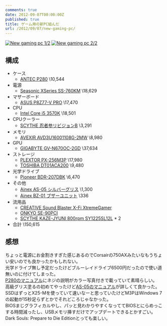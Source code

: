 ```yaml
---
comments: true
date: 2012-09-07T00:00:00Z
published: true
title: ゲーム用の新PC組んだ
url: /2012/09/07/new-gaming-pc/
---
```


[![New gaming pc 1/2](http://farm9.staticflickr.com/8037/7949568956_1d55933fa2_n.jpg)](http://flic.kr/p/d7tBTJ "New gaming pc 1/2 by Ebith, on Flickr")
[![New gaming pc 2/2](http://farm9.staticflickr.com/8035/7949602654_782f691be0_n.jpg)](http://flic.kr/p/d7tMUJ "New gaming pc 2/2 by Ebith, on Flickr")

## 構成
* ケース
    * [ANTEC P280](http://www.links.co.jp/items/antec-case/p280.html "P280 製品情報 コンピュータ関連製品の代理店事業 ｌ 株式会社リンクスインターナショナル") \10,544
* 電源
    * [Seasonic XSeries SS-760KM](http://www.owltech.co.jp/products/power/Seasonic/SS-X2/SS850_760_660_560KM.html "Seasonic電源 X-Series SS-850KM SS-760KM SS-660KM SS-560KM") \18,629
* マザーボード
    * [ASUS P8Z77-V PRO](http://www.asus.co.jp/Motherboards/Intel_Socket_1155/P8Z77V_PRO/ "ASUS - マザーボード- ASUS P8Z77-V PRO") \17,470
* CPU
    * [Intel Core i5 3570K](http://ark.intel.com/ja/products/65520 "ARK | Intel® Core™ i5-3570K Processor (6M Cache, up to 3.80 GHz)") \18,501
* CPUクーラー
    * [SCYTHE 忍者参リビジョンB](http://www.scythe.co.jp/cooler/ninja3-revb.html "株式会社サイズ ｜ 商品詳細 ｜忍者参リビジョンB") \3,291
* メモリ
    * [AVEXIR AVD3U16001108G-2MW](http://www.avexir.com/product/platinumspec.htm "AVEXIR") \8,980
* GPU
    * [GIGABYTE GV-N670OC-2GD](http://www.gigabyte.jp/products/product-page.aspx?pid=4211#ov "GIGABYTE - グラフィックスカード - NVIDIA - PCI Express Solution - GeForce 600 Series - GV-N670OC-2GD") \37,634
* ストレージ
    * [PLEXTOR PX-256M3P](http://www.links.co.jp/item/px-256m3p/ "PX-256M3P | コンピュータ関連製品の代理店事業 ｌ 株式会社リンクスインターナショナル") \17,980
    * [TOSHIBA DT01ACA200](http://www.semicon.toshiba.co.jp/product/storage/selection/built-in/client_hdd35/DT01ACAxxx.html "クライアントHDD(3.5型)｜クライアントHDD(3.5型)｜東芝 セミコンダクター＆ストレージ社") \9,480
* 光学ドライブ
    * [Pioneer BDR-207DBK](http://www.pioneerelectronics.com/PUSA/Computer/Computer+Drives/BDR-207DBK "BDR-207DBK - 12x Internal BD/DVD/CD Burner. SATA Interface. | Pioneer Electronics USA") \6,470
* その他
    * [Ainex AS-05 シルバーグリス](http://www.ainex.jp/products/as-05.htm "Ainex | AS-05") \1,300
    * [Ainex BZ-01 ブザーユニット](http://www.ainex.jp/products/bz-01.htm "Ainex | BZ-01") \336
* 流用品
    * [CREATIVE Sound Blaster X-Fi XtremeGamer](http://jp.creative.com/products/product.asp?category=209&subcategory=669&product=15853 "Sound Blaster X-Fi XtremeGamer")
    * [ONKYO SE-90PCI](http://www.jp.onkyo.com/pcaudio/pcidigitalaudioboard/se90pci/index.htm "ONKYO PCオーディオ製品情報：SE-90PCI - PCIe/PCIデジタルオーディオボード | オンキヨー株式会社")
    * [SCYTHE KAZE-JYUNI 800rpm SY1225SL12L](http://www.scythe.co.jp/cooler/kaze-juni.html "株式会社サイズ ｜ 商品詳細 ｜KAZE-JYUNI") * 2
* 合計 \150,615

## 感想
ちょっと電源にお金割きすぎた感じあるのでCorsairの750AXみたいなもうちょい安いのでも良かったかもしれない。  
光学ドライブ無し予定だったけどブルーレイドライブ6500円だったので使い道無いのに付けてしまった。  
[P280のマニュアル](www.antecindia.co.in/pdf/manuals/P280_Manual_JP.pdf)にネジの説明がカラー写真付きで載っていて素晴らしい。  
高級グリス塗るの初めてやったけど[AS-05のマニュアル](http://www.ainex.jp/data/as-05_mnl_web.pdf)が詳しくて良かった。  
SSDはずっとX25-Mを使っていて速いなーと思っていたけどM3PはWindows 7の起動が15秒足らずとかでそれどころじゃなかった。  
BIOSまじグラフィカルやし、パッと見わかりやすくなっててBIOSとにらめっこする時間減ったし、USBメモリ挿すだけでアップデートできるとかすごい。  
Dark Souls: Prepare to Die Editionとっても楽しい。
